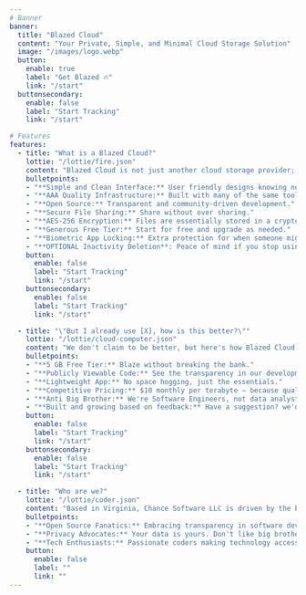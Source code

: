 ```yaml
---
# Banner
banner:
  title: "Blazed Cloud"
  content: "Your Private, Simple, and Minimal Cloud Storage Solution"
  image: "/images/logo.webp"
  button:
    enable: true
    label: "Get Blazed 🔥"
    link: "/start"
  buttonsecondary:
    enable: false
    label: "Start Tracking"
    link: "/start"

# Features
features:
  - title: "What is a Blazed Cloud?"
    lottie: "/lottie/fire.json"
    content: "Blazed Cloud is not just another cloud storage provider; it's a blazing experience for all your file storage needs"
    bulletpoints:
    - "**Simple and Clean Interface:** User friendly designs knowing not everyone is a tech wiz"
    - "**AAA Quality Infrastructure:** Built with many of the same tools used by FAANG."
    - "**Open Source:** Transparent and community-driven development."
    - "**Secure File Sharing:** Share without over sharing."
    - "**AES-256 Encryption:** Files are essentially stored in a cryptographic Fort Knox"
    - "**Generous Free Tier:** Start for free and upgrade as needed."
    - "**Biometric App Locking:** Extra protection for when someone might be snooping on your phone."
    - "**OPTIONAL Inactivity Deletion**: Peace of mind if you stop using our service, your files won't just be sitting there"
    button:
      enable: false
      label: "Start Tracking"
      link: "/start"
    buttonsecondary:
      enable: false
      label: "Start Tracking"
      link: "/start"

  - title: "\"But I already use [X], how is this better?\""
    lottie: "/lottie/cloud-computer.json"
    content: "We don't claim to be better, but here's how Blazed Cloud stand out from the crowd:"
    bulletpoints:
    - "**5 GB Free Tier:** Blaze without breaking the bank."
    - "**Publicly Viewable Code:** See the transparency in our development."
    - "**Lightweight App:** No space hogging, just the essentials."
    - "**Competitive Pricing:** $10 monthly per terabyte – because quality doesn't have to be expensive."
    - "**Anti Big Brother:** We're Software Engineers, not data analysts."
    - "**Built and growing based on feedback:** Have a suggestion? we'd love to hear it through email or GitHub!"
    button:
      enable: false
      label: "Start Tracking"
      link: "/start"
    buttonsecondary:
      enable: false
      label: "Start Tracking"
      link: "/start"

  - title: "Who are we?"
    lottie: "/lottie/coder.json"
    content: "Based in Virginia, Chance Software LLC is driven by the belief that software should be open and stupid simple. We are:"
    bulletpoints:
    - "**Open Source Fanatics:** Embracing transparency in software development. With 7+ Years of experience coding for the OSS community"
    - "**Privacy Advocates:** Your data is yours. Don't like big brother? Neither do we."
    - "**Tech Enthusiasts:** Passionate coders making technology accessible."
    button:
      enable: false
      label: ""
      link: ""
---
```

